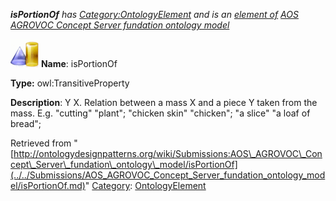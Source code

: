 ___isPortionOf__ has [Category:OntologyElement](../../Category/OntologyElement.md "Category:OntologyElement") and is an [element of](../../Property/ElementOf.md "Property:ElementOf") [AOS AGROVOC Concept Server fundation ontology model](../../Submissions/AOS_AGROVOC_Concept_Server_fundation_ontology_model.md "Submissions:AOS AGROVOC Concept Server fundation ontology model")_


  




[![ObjectProperty](../../images/thumb/c/c3/ObjectProperty.gif/45px-ObjectProperty.gif)](../../Image/ObjectProperty.gif.md "ObjectProperty")
__Name__: isPortionOf 


__Type:__ owl:TransitiveProperty 


__Description__: Y <is portion of> X. Relation between a mass X and a piece Y taken from the mass. E.g. "cutting" <is portion of> "plant"; "chicken skin" <is portion of> "chicken"; "a slice" <is portion of> "a loaf of bread"; 





Retrieved from "[http://ontologydesignpatterns.org/wiki/Submissions:AOS\_AGROVOC\_Concept\_Server\_fundation\_ontology\_model/isPortionOf](../../Submissions/AOS_AGROVOC_Concept_Server_fundation_ontology_model/isPortionOf.md)"
 [Category](http://ontologydesignpatterns.org/wiki/Special:Categories "Special:Categories"): [OntologyElement](../../Category/OntologyElement.md "Category:OntologyElement")